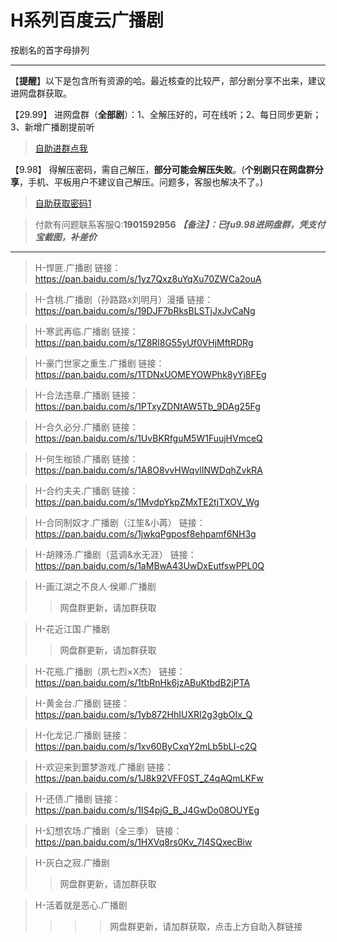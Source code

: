 <h1>H系列百度云广播剧</h1>
按剧名的首字母排列

-----


【**提醒**】以下是包含所有资源的哈。最近核查的比较严，部分剧分享不出来，建议进网盘群获取。

【29.99】 进网盘群（**全部剧**）：1、全解压好的，可在线听；2、每日同步更新；3、新增广播剧提前听
>[自助进群点我](http://pay.tupianmima.com/ma.html)

【9.98】 得解压密码，需自己解压，**部分可能会解压失败**。(**个别剧只在网盘群分享**，手机、平板用户不建议自己解压。问题多，客服也解决不了。)

>[自助获取密码1](http://pay.tupianmima.com/ma2.html)

>付款有问题联系客服Q:**1901592956**
***【备注】：已fu9.98进网盘群，凭支付宝截图，补差价***

------
>H-悍匪.广播剧
链接：https://pan.baidu.com/s/1yz7Qxz8uYqXu70ZWCa2ouA

>H-含桃.广播剧（孙路路x刘明月）漫播
链接：https://pan.baidu.com/s/19DJF7bRksBLSTjJxJvCaNg
 
>H-寒武再临.广播剧
链接：https://pan.baidu.com/s/1Z8Rl8G55yUf0VHjMftRDRg

>H-豪门世家之重生.广播剧
链接：https://pan.baidu.com/s/1TDNxUOMEYOWPhk8yYj8FEg

>H-合法违章.广播剧
链接：https://pan.baidu.com/s/1PTxyZDNtAW5Tb_9DAg25Fg

>H-合久必分.广播剧
链接：https://pan.baidu.com/s/1UvBKRfguM5W1FuujHVmceQ

>H-何生枷锁.广播剧
链接：https://pan.baidu.com/s/1A8O8vvHWqvlINWDqhZvkRA

>H-合约夫夫.广播剧
链接：https://pan.baidu.com/s/1MvdpYkpZMxTE2tjTXOV_Wg
 
>H-合同制奴才.广播剧（江笙&小苒）
链接：https://pan.baidu.com/s/1jwkqPgposf8ehpamf6NH3g
 
>H-胡辣汤.广播剧（蓝调&水无涯）
链接：https://pan.baidu.com/s/1aMBwA43UwDxEutfswPPL0Q
 
>H-画江湖之不良人·侯卿.广播剧
>>网盘群更新，请加群获取
 
>H-花近江国.广播剧
>>网盘群更新，请加群获取
 
>H-花瓶.广播剧（夙七烈×X杰）
链接：https://pan.baidu.com/s/1tbRnHk6jzABuKtbdB2jPTA
 
>H-黄金台.广播剧
链接：https://pan.baidu.com/s/1yb872HhIUXRI2g3gbOIx_Q
 
>H-化龙记.广播剧
链接：https://pan.baidu.com/s/1xv60ByCxqY2mLb5bLI-c2Q
 
>H-欢迎来到噩梦游戏.广播剧
链接：https://pan.baidu.com/s/1J8k92VFF0ST_Z4qAQmLKFw
 
>H-还债.广播剧
链接：https://pan.baidu.com/s/1IS4pjG_B_J4GwDo08OUYEg
 
>H-幻想农场.广播剧（全三季）
链接：https://pan.baidu.com/s/1HXVq8rs0Kv_7I4SQxecBiw
 
>H-灰白之寂.广播剧
>>网盘群更新，请加群获取

>H-活着就是恶心.广播剧
>>>>网盘群更新，请加群获取，点击上方自助入群链接

